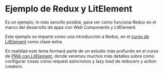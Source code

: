 # Ejemplo de Redux y LitElement

Es un ejemplo, lo más sencillo posible, para ver cómo funciona Redux en el marco del desarrollo de apps con Web Components y LitElement.

Este ejemplo se imparte como una introducción a Redux, en el [curso de LitElement](https://escuela.it/cursos/curso-web-components-litelement) como clase extra.

En realidad este tema formará parte de un estudio más profundo en el curso de [PWA con LitElement](https://escuela.it/cursos/curso-aplicaciones-progresivas-web-components-litelement), donde veremos muchos más detalles sobre cómo configurar cosas como request asíncronos y lazy load de reducers y action creators.

